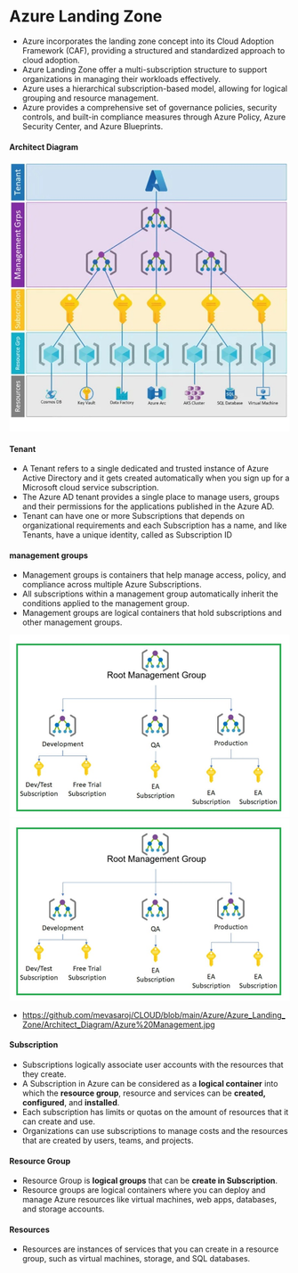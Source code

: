 # Azure Landing Zone
 - Azure incorporates the landing zone concept into its Cloud Adoption Framework (CAF), providing a structured and standardized approach to cloud adoption.
 - Azure Landing Zone offer a multi-subscription structure to support organizations in managing their workloads effectively.
 - Azure uses a hierarchical subscription-based model, allowing for logical grouping and resource management.
 - Azure provides a comprehensive set of governance policies, security controls, and built-in compliance measures through Azure Policy, Azure Security Center, and Azure Blueprints.

#### Architect Diagram

<img src="https://github.com/mevasaroj/CLOUD/blob/main/Azure/Azure_Landing_Zone/Architect_Diagram/Azure_LZ.png" width="600" />


#### Tenant
 - A Tenant refers to a single dedicated and trusted instance of Azure Active Directory and it gets created automatically when you sign up for a Microsoft cloud service subscription.
 - The Azure AD tenant provides a single place to manage users, groups and their permissions for the applications published in the Azure AD.
 - Tenant can have one or more Subscriptions that depends on organizational requirements and each Subscription has a name, and like Tenants, have a unique identity, called as Subscription ID

#### management groups
 - Management groups is containers that help manage access, policy, and compliance across multiple Azure Subscriptions.
 - All subscriptions within a management group automatically inherit the conditions applied to the management group.
 - Management groups are logical containers that hold subscriptions and other management groups.

<img src="Azure/Azure_Landing_Zone/Architect_Diagram/Azure%20Management.jpg" width="600" />

<img src="https://github.com/mevasaroj/CLOUD/blob/main/Azure/Azure_Landing_Zone/Architect_Diagram/Azure%20Management.jpg" width="600" />

 - https://github.com/mevasaroj/CLOUD/blob/main/Azure/Azure_Landing_Zone/Architect_Diagram/Azure%20Management.jpg
   
#### Subscription
 - Subscriptions logically associate user accounts with the resources that they create.
 - A Subscription in Azure can be considered as a **logical container** into which the **resource group**, resource and services can be **created, configured**, and **installed**.
 - Each subscription has limits or quotas on the amount of resources that it can create and use.
 - Organizations can use subscriptions to manage costs and the resources that are created by users, teams, and projects.

#### Resource Group
 - Resource Group is **logical groups** that can be **create in Subscription**.
 - Resource groups are logical containers where you can deploy and manage Azure resources like virtual machines, web apps, databases, and storage accounts.


#### Resources
 - Resources are instances of services that you can create in a resource group, such as virtual machines, storage, and SQL databases.



